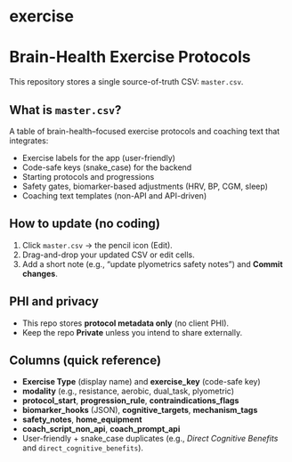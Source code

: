# exercise
# Brain-Health Exercise Protocols

This repository stores a single source-of-truth CSV: `master.csv`.

## What is `master.csv`?
A table of brain-health–focused exercise protocols and coaching text that integrates:
- Exercise labels for the app (user-friendly)
- Code-safe keys (snake_case) for the backend
- Starting protocols and progressions
- Safety gates, biomarker-based adjustments (HRV, BP, CGM, sleep)
- Coaching text templates (non-API and API-driven)

## How to update (no coding)
1. Click `master.csv` → the pencil icon (Edit).
2. Drag-and-drop your updated CSV or edit cells.
3. Add a short note (e.g., “update plyometrics safety notes”) and **Commit changes**.

## PHI and privacy
- This repo stores **protocol metadata only** (no client PHI).
- Keep the repo **Private** unless you intend to share externally.

## Columns (quick reference)
- **Exercise Type** (display name) and **exercise_key** (code-safe key)
- **modality** (e.g., resistance, aerobic, dual_task, plyometric)
- **protocol_start**, **progression_rule**, **contraindications_flags**
- **biomarker_hooks** (JSON), **cognitive_targets**, **mechanism_tags**
- **safety_notes**, **home_equipment**
- **coach_script_non_api**, **coach_prompt_api**
- User-friendly + snake_case duplicates (e.g., *Direct Cognitive Benefits* and `direct_cognitive_benefits`).


